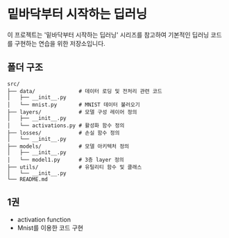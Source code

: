 # 밑바닥부터 시작하는 딥러닝

이 프로젝트는 '밑바닥부터 시작하는 딥러닝' 시리즈를 참고하여 기본적인 딥러닝 코드를 구현하는 연습을 위한 저장소입니다.

## 폴더 구조

```
src/
├── data/              # 데이터 로딩 및 전처리 관련 코드
│   ├── __init__.py
│   └── mnist.py       # MNIST 데이터 불러오기
├── layers/            # 모델 구성 레이어 정의
│   ├── __init__.py
│   └── activations.py # 활성화 함수 정의
├── losses/            # 손실 함수 정의 
│   └── __init__.py
├── models/            # 모델 아키텍처 정의
│   ├── __init__.py
│   └── model1.py      # 3층 layer 정의
├── utils/             # 유틸리티 함수 및 클래스
│   └── __init__.py
└── README.md         
```

## 1권

*   activation function
*   Mnist를 이용한 코드 구현
